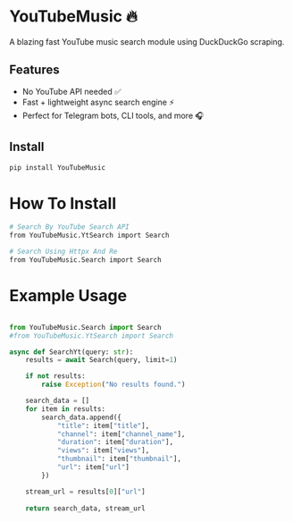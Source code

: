 # YouTubeMusic 🔥
A blazing fast YouTube music search module using DuckDuckGo scraping.

## Features

- No YouTube API needed ✅
- Fast + lightweight async search engine ⚡
- Perfect for Telegram bots, CLI tools, and more 🎧

## Install

```bash
pip install YouTubeMusic

```
# How To Install

```bash
# Search By YouTube Search API
from YouTubeMusic.YtSearch import Search

# Search Using Httpx And Re
from YouTubeMusic.Search import Search
```


# Example Usage
```python

from YouTubeMusic.Search import Search
#from YouTubeMusic.YtSearch import Search

async def SearchYt(query: str):
    results = await Search(query, limit=1)

    if not results:
        raise Exception("No results found.")

    search_data = []
    for item in results:
        search_data.append({
            "title": item["title"],
            "channel": item["channel_name"],
            "duration": item["duration"],
            "views": item["views"],
            "thumbnail": item["thumbnail"],
            "url": item["url"]
        })

    stream_url = results[0]["url"]
    
    return search_data, stream_url
```
